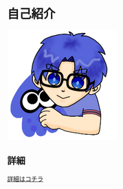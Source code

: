 # 自己紹介

<img src='images/yukimura1227.png' alt='yukimura1227' width="256px" height="256px">

## 詳細

[詳細はコチラ](details/summary.md)